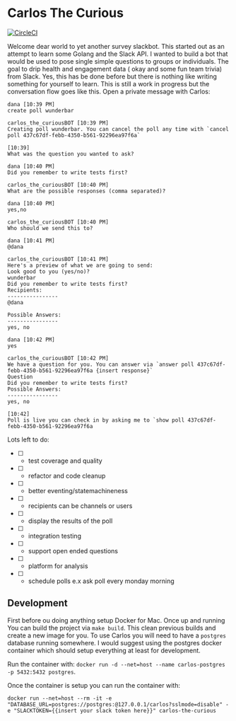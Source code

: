 # Carlos The Curious

[![CircleCI](https://circleci.com/gh/dklassen/CarlosTheCurious/tree/master.svg?style=svg)](https://circleci.com/gh/dklassen/CarlosTheCurious/tree/master)

Welcome dear world to yet another survey slackbot. This started out as an attempt to learn some Golang and the Slack API. I wanted to build a bot that would be used to pose single simple questions to groups or individuals. The goal to drip health and engagement data ( okay and some fun team trivia) from Slack. Yes, this has be done before but there is nothing like writing something for yourself to learn.
This is still a work in progress but the conversation flow goes like this. Open a private message with Carlos:

```
dana [10:39 PM]  
create poll wunderbar

carlos_the_curiousBOT [10:39 PM]  
Creating poll wunderbar. You can cancel the poll any time with `cancel poll 437c67df-febb-4350-b561-92296ea97f6a`

[10:39]  
What was the question you wanted to ask?

dana [10:40 PM]  
Did you remember to write tests first?

carlos_the_curiousBOT [10:40 PM]  
What are the possible responses (comma separated)?

dana [10:40 PM]  
yes,no

carlos_the_curiousBOT [10:40 PM]  
Who should we send this to?

dana [10:41 PM]  
@dana

carlos_the_curiousBOT [10:41 PM]  
Here's a preview of what we are going to send:
Look good to you (yes/no)?
wunderbar
Did you remember to write tests first?
Recipients:
----------------
@dana

Possible Answers:
----------------
yes, no

dana [10:42 PM]  
yes

carlos_the_curiousBOT [10:42 PM]  
We have a question for you. You can answer via `answer poll 437c67df-febb-4350-b561-92296ea97f6a {insert response}`
Question
Did you remember to write tests first?
Possible Answers:
----------------
yes, no

[10:42]  
Poll is live you can check in by asking me to `show poll 437c67df-febb-4350-b561-92296ea97f6a
```

Lots left to do:
- [ ] - test coverage and quality
- [ ] - refactor and code cleanup
- [ ] - better eventing/statemachineness
- [ ] - recipients can be channels or users
- [ ] - display the results of the poll
- [ ] - integration testing
- [ ] - support open ended questions
- [ ] - platform for analysis
- [ ] - schedule polls e.x ask poll every monday morning

## Development

First before ou doing anything setup Docker for Mac. Once up and running You can build the project via `make build`. This clean previous builds and create a new image for you. To use Carlos you will need to have a `postgres` database running somewhere. I would suggest using the postgres docker container which should setup everything at least for development.

Run the container with:
`docker run -d --net=host --name carlos-postgres -p 5432:5432 postgres`.

Once the container is setup you can run the container with:

`docker run --net=host --rm -it -e "DATABASE_URL=postgres://postgres:@127.0.0.1/carlos?sslmode=disable" -e "SLACKTOKEN={{insert your slack token here}}" carlos-the-curious`
